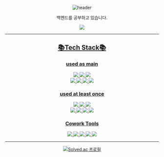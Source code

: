 
<!--
**jiyeoon00/jiyeoon00** is a ✨ _special_ ✨ repository because its `README.md` (this file) appears on your GitHub profile.
-->


<div align="center">

![header](https://capsule-render.vercel.app/api?type=transparent&reversal=true&height=100&section=header&text=Hello,%20I'm%20JiYeon🖐&fontSize=45)

백엔드를 공부하고 있습니다. 

<a href="https://amusedyeon.tistory.com/" target="_blank"><img src="https://img.shields.io/badge/Tistory-000000?style=for-the-badge&logo=Tistory&logoColor=white">

***

## 📚Tech Stack📚

### used as main
<img src="https://img.shields.io/badge/springboot-6DB33F?style=for-the-badge&logo=springboot&logoColor=white">
<img src="https://img.shields.io/badge/springsecurity-6DB33F?style=for-the-badge&logo=springsecurity&logoColor=white">
<img src="https://img.shields.io/badge/JPA-6DB33F?style=for-the-badge&logo=JPA&logoColor=white">
</br>
<img src="https://img.shields.io/badge/QueryDSL-3366FF?style=for-the-badge&logo=QueryDSL&logoColor=white">
<img src="https://img.shields.io/badge/intellij-2C2255?style=for-the-badge&logo=intellij&logoColor=white">
<img src="https://img.shields.io/badge/mysql-4479A1?style=for-the-badge&logo=mysql&logoColor=white">
<img src="https://img.shields.io/badge/Java-007396?style=for-the-badge&logo=Java&logoColor=white">

### used at least once
<img src="https://img.shields.io/badge/Android Studio-3DDC84?style=for-the-badge&logo=androidstudio&logoColor=white">
<img src="https://img.shields.io/badge/HTML5-E34F26?style=for-the-badge&logo=html5&logoColor=white">
<img src="https://img.shields.io/badge/CSS3-1572B6?style=for-the-badge&logo=css3&logoColor=white">
</br>
<img src="https://img.shields.io/badge/JavaScript-F7DF1E?style=for-the-badge&logo=javascript&logoColor=white">
<img src="https://img.shields.io/badge/Docker-2496ED?style=for-the-badge&logo=docker&logoColor=white">
<img src="https://img.shields.io/badge/Python-3776AB?style=for-the-badge&logo=python&logoColor=white">
<img src="https://img.shields.io/badge/JSON Web Tokens-000000?style=for-the-badge&logo=jsonwebtokens&logoColor=white">


### Cowork Tools
<img src="https://img.shields.io/badge/github-181717?style=for-the-badge&logo=github&logoColor=white">
<img src="https://img.shields.io/badge/notion-000000?style=for-the-badge&logo=notion&logoColor=white">
<img src="https://img.shields.io/badge/slack-4A154B?style=for-the-badge&logo=slack&logoColor=white">
<img src="https://img.shields.io/badge/postman-FF6C37?style=for-the-badge&logo=postman&logoColor=white">
<img src="https://img.shields.io/badge/figma-F24E1E?style=for-the-badge&logo=figma&logoColor=white">


***

[![Solved.ac
프로필](http://mazassumnida.wtf/api/v2/generate_badge?boj=tlswldus03)](https://solved.ac/tlswldus03)
</div>
